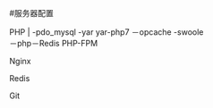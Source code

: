 #服务器配置

PHP
 |  -pdo_mysql
    -yar       yar-php7 
    －opcache
    -swoole   
    －php－Redis
PHP-FPM
  
Nginx

Redis

Git



